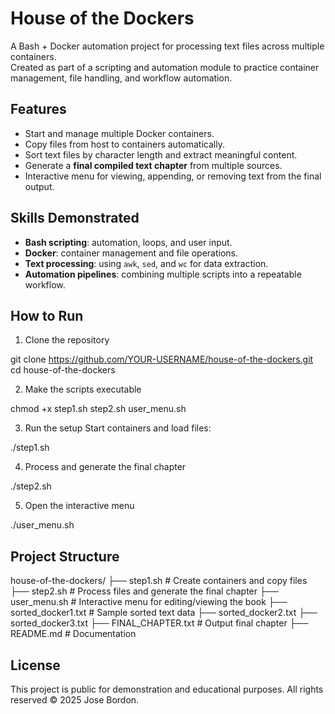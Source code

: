 # House of the Dockers  
A Bash + Docker automation project for processing text files across multiple containers.  
Created as part of a scripting and automation module to practice container management, file handling, and workflow automation.


## Features
- Start and manage multiple Docker containers.
- Copy files from host to containers automatically.
- Sort text files by character length and extract meaningful content.
- Generate a **final compiled text chapter** from multiple sources.
- Interactive menu for viewing, appending, or removing text from the final output.


## Skills Demonstrated
- **Bash scripting**: automation, loops, and user input.
- **Docker**: container management and file operations.
- **Text processing**: using `awk`, `sed`, and `wc` for data extraction.
- **Automation pipelines**: combining multiple scripts into a repeatable workflow.


## How to Run

1. Clone the repository

git clone https://github.com/YOUR-USERNAME/house-of-the-dockers.git
cd house-of-the-dockers

2. Make the scripts executable

chmod +x step1.sh step2.sh user_menu.sh

3. Run the setup
Start containers and load files:

./step1.sh

4. Process and generate the final chapter

./step2.sh

5. Open the interactive menu

./user_menu.sh

## Project Structure

house-of-the-dockers/
├── step1.sh                # Create containers and copy files
├── step2.sh                # Process files and generate the final chapter
├── user_menu.sh            # Interactive menu for editing/viewing the book
├── sorted_docker1.txt      # Sample sorted text data
├── sorted_docker2.txt
├── sorted_docker3.txt
├── FINAL_CHAPTER.txt       # Output final chapter
├── README.md               # Documentation

## License
This project is public for demonstration and educational purposes.
All rights reserved © 2025 Jose Bordon.